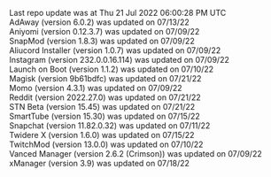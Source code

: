 Last repo update was at Thu 21 Jul 2022 06:00:28 PM UTC   
AdAway (version 6.0.2) was updated on 07/13/22   
Aniyomi (version 0.12.3.7) was updated on 07/09/22   
SnapMod (version 1.8.3) was updated on 07/09/22   
Aliucord Installer (version 1.0.7) was updated on 07/09/22   
Instagram (version 232.0.0.16.114) was updated on 07/09/22   
Launch on Boot (version 1.1.2) was updated on 07/10/22   
Magisk (version 9b61bdfc) was updated on 07/21/22   
Momo (version 4.3.1) was updated on 07/09/22   
Reddit (version 2022.27.0) was updated on 07/21/22   
STN Beta (version 15.45) was updated on 07/21/22   
SmartTube (version 15.30) was updated on 07/15/22   
Snapchat (version 11.82.0.32) was updated on 07/11/22   
Twidere X (version 1.6.0) was updated on 07/15/22   
TwitchMod (version 13.0.0) was updated on 07/10/22   
Vanced Manager (version 2.6.2 (Crimson)) was updated on 07/09/22   
xManager (version 3.9) was updated on 07/18/22   
